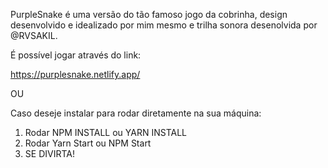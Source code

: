 PurpleSnake é uma versão do tão famoso jogo da cobrinha, design desenvolvido e idealizado por mim mesmo e trilha sonora desenolvida por @RVSAKIL.

É possível jogar através do link:

https://purplesnake.netlify.app/

OU

Caso deseje instalar para rodar diretamente na sua máquina:

1. Rodar NPM INSTALL ou YARN INSTALL
2. Rodar Yarn Start ou NPM Start
3. SE DIVIRTA!
